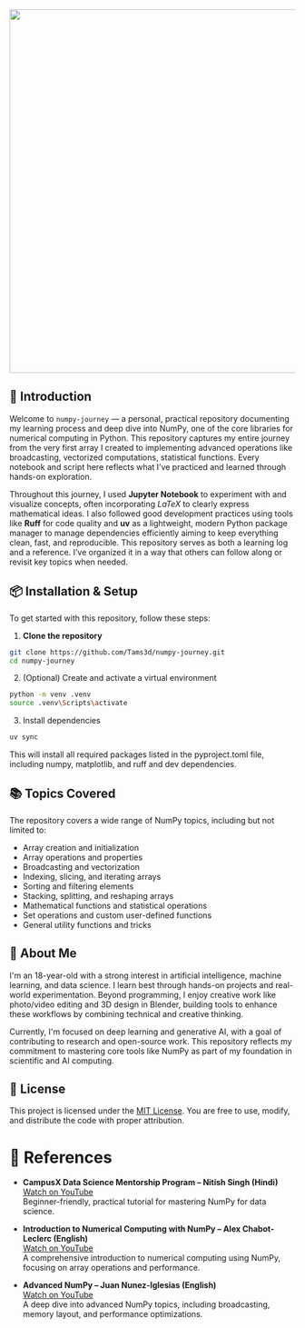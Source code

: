 <div align="center">
<img width="1560" height="640" alt="Numpy_Banner" src="https://github.com/user-attachments/assets/f6148aff-3684-4f04-88a8-fd9a07b07b4f" />
</div>

## 🚀 Introduction
Welcome to `numpy-journey` — a personal, practical repository documenting my learning process and deep dive into NumPy, one of the core libraries for numerical computing in Python.
This repository captures my entire journey from the very first array I created to implementing advanced operations like broadcasting, vectorized computations, statistical functions. Every notebook and script here reflects what I’ve practiced and learned through hands-on exploration.

Throughout this journey, I used **Jupyter Notebook** to experiment with and visualize concepts, often incorporating _LaTeX_ to clearly express mathematical ideas. I also followed good development practices using tools like **Ruff** for code quality and **uv** as a lightweight, modern Python package manager to manage dependencies efficiently aiming to keep everything clean, fast, and reproducible.
This repository serves as both a learning log and a reference. I’ve organized it in a way that others can follow along or revisit key topics when needed.

## 📦 Installation & Setup

To get started with this repository, follow these steps:
1. **Clone the repository**

```bash
git clone https://github.com/Tams3d/numpy-journey.git
cd numpy-journey
```

2. (Optional) Create and activate a virtual environment
```bash
python -m venv .venv
source .venv\Scripts\activate
```
3. Install dependencies
```bash
uv sync
```
This will install all required packages listed in the pyproject.toml file, including numpy, matplotlib, and ruff and dev dependencies.

## 📚 Topics Covered

The repository covers a wide range of NumPy topics, including but not limited to:

- Array creation and initialization  
- Array operations and properties  
- Broadcasting and vectorization  
- Indexing, slicing, and iterating arrays  
- Sorting and filtering elements
- Stacking, splitting, and reshaping arrays  
- Mathematical functions and statistical operations  
- Set operations and custom user-defined functions
- General utility functions and tricks

## 🙋 About Me

I'm an 18-year-old with a strong interest in artificial intelligence, machine learning, and data science. I learn best through hands-on projects and real-world experimentation.
Beyond programming, I enjoy creative work like photo/video editing and 3D design in Blender, building tools to enhance these workflows by combining technical and creative thinking.

Currently, I'm focused on deep learning and generative AI, with a goal of contributing to research and open-source work. 
This repository reflects my commitment to mastering core tools like NumPy as part of my foundation in scientific and AI computing.

## 📜 License

This project is licensed under the [MIT License](https://github.com/Tams3d/numpy-journey/blob/master/LICENSE).
You are free to use, modify, and distribute the code with proper attribution.

# 📑 References

- **CampusX Data Science Mentorship Program – Nitish Singh (Hindi)**  
  [Watch on YouTube](https://www.youtube.com/watch?v=XF6DCrNTzug)  
  Beginner-friendly, practical tutorial for mastering NumPy for data science.

- **Introduction to Numerical Computing with NumPy – Alex Chabot-Leclerc (English)**  
  [Watch on YouTube](https://www.youtube.com/watch?v=ZB7BZMhfPgk)  
  A comprehensive introduction to numerical computing using NumPy, focusing on array operations and performance.

- **Advanced NumPy – Juan Nunez-Iglesias (English)**  
  [Watch on YouTube](https://www.youtube.com/watch?v=cYugp9IN1-Q)  
  A deep dive into advanced NumPy topics, including broadcasting, memory layout, and performance optimizations.
